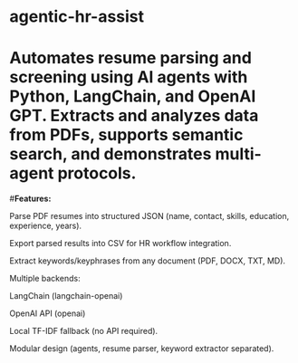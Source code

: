 # agentic-hr-assist
# Automates resume parsing and screening using AI agents with Python, LangChain, and OpenAI GPT. Extracts and analyzes data from PDFs, supports semantic search, and demonstrates multi-agent protocols.
#**Features:**

Parse PDF resumes into structured JSON (name, contact, skills, education, experience, years).

Export parsed results into CSV for HR workflow integration.

Extract keywords/keyphrases from any document (PDF, DOCX, TXT, MD).

Multiple backends:

LangChain (langchain-openai)

OpenAI API (openai)

Local TF-IDF fallback (no API required).

Modular design (agents, resume parser, keyword extractor separated).

